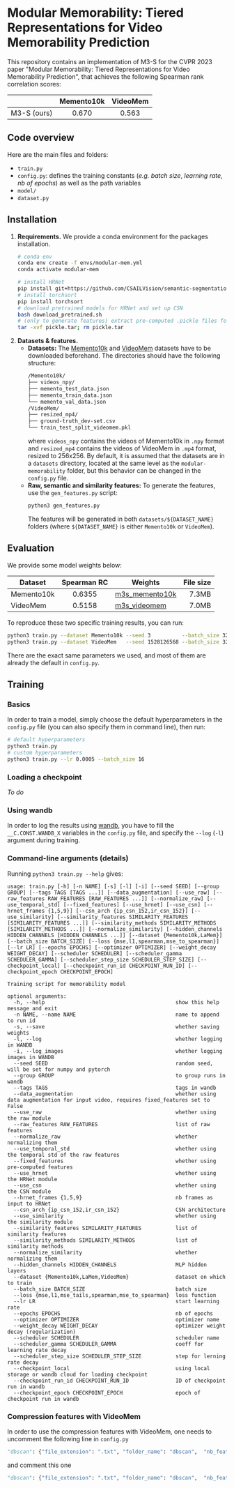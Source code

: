 #  Modular Memorability: Tiered Representations for Video Memorability Prediction

This repository contains an implementation of M3-S for the CVPR 2023 paper "Modular Memorability: Tiered Representations for Video Memorability Prediction", that achieves the following Spearman rank correlation scores:

|             | Memento10k | VideoMem |
| ----------- |:----------:|:--------:|
| M3-S (ours) |   0.670    |  0.563   |



## Code overview
Here are the main files and folders:
- `train.py`
- `config.py`: defines the training constants (*e.g.* *batch size*, *learning rate*, *nb of epochs*) as well as the path variables
- `model/`
- `dataset.py`



## Installation
1. **Requirements.** We provide a conda environment for the packages installation.
    ```bash
    # conda env
    conda env create -f envs/modular-mem.yml
    conda activate modular-mem

    # install HRNet
    pip install git+https://github.com/CSAILVision/semantic-segmentation-pytorch.git@master
    # install torchsort
    pip install torchsort
    # download pretrained models for HRNet and set up CSN
    bash download_pretrained.sh
    # (only to generate features) extract pre-computed .pickle files for PCA
    tar -xvf pickle.tar; rm pickle.tar
    ```
2. **Datasets & features.**
    - **Datasets:** The [Memento10k](http://memento.csail.mit.edu/) and [VideoMem](https://www.interdigital.com/data_sets/video-memorability-dataset) datasets have to be downloaded beforehand. The directories should have the following structure:
        ```bash
        /Memento10k/
        ├── videos_npy/
        ├── memento_test_data.json
        ├── memento_train_data.json
        └── memento_val_data.json
        /VideoMem/
        ├── resized_mp4/
        ├── ground-truth_dev-set.csv
        └── train_test_split_videomem.pkl
        ```
        where `videos_npy` contains the videos of Memento10k in `.npy` format and `resized_mp4` contains the videos of VideoMem in `.mp4` format, resized to 256x256. By default, it is assumed that the datasets are in a `datasets` directory, located at the same level as the `modular-memorability` folder, but this behavior can be changed in the `config.py` file.
    - **Raw, semantic and similarity features:** To generate the features, use the `gen_features.py` script:
        ```bash
        python3 gen_features.py
        ```
        The features will be generated in both `datasets/${DATASET_NAME}` folders (where `${DATASET_NAME}` is either `Memento10k` or `VideoMem`).


## Evaluation

We provide some model weights below:

| Dataset    | Spearman RC | Weights                                        | File size |
| ---------- |:-----------:| ---------------------------------------------- | ---------:|
| Memento10k |   0.6355    | [m3s_memento10k](./weights/m3s_memento10k.tar) |     7.3MB |
| VideoMem   |   0.5158    | [m3s_videomem](./weights/m3s_videomem.tar)     |     7.0MB |

To reproduce these two specific training results, you can run:
```bash
python3 train.py --dataset Memento10k --seed 3          --batch_size 32 --lr 0.001                 --epochs 20 --loss mse             --scheduler_gamma 0.2                --scheduler_step_size 5 --weight_decay 1e-5                   --use_raw --raw_features hog brightness contrast meanOF blurriness size_orig --use_similarity --similarity_methods dbscan --similarity_methods hrnet ip_csn_152 --use_hrnet --use_csn --use_similarity --similarity_methods dbscan --similarity_methods hrnet ip_csn_152
python3 train.py --dataset VideoMem   --seed 1528126568 --batch_size 32 --lr 0.0004057400860408805 --epochs 20 --loss mse_to_spearman --scheduler_gamma 0.2852061798531863 --scheduler_step_size 8 --weight_decay 1.1226272823355355e-05 --use_raw --raw_features hog brightness contrast meanOF blurriness size_orig --use_similarity --similarity_methods dbscan --similarity_methods hrnet ip_csn_152 --use_hrnet --use_csn --use_similarity --similarity_methods dbscan --similarity_methods hrnet ip_csn_152
```
There are the exact same parameters we used, and most of them are already the default in `config.py`.


## Training

### Basics
In order to train a model, simply choose the default hyperparameters in the `config.py` file (you can also specify them in command line), then run:
```bash
# default hyperparameters
python3 train.py
# custom hyperparameters
python3 train.py --lr 0.0005 --batch_size 16
```

### Loading a checkpoint
_To do_

### Using wandb
In order to log the results using [wandb](https://wandb.ai), you have to fill the `__C.CONST.WANDB_X` variables in the `config.py` file, and specify the `--log` (`-l`) argument during training.


### Command-line arguments (details)
Running `python3 train.py --help` gives:
```
usage: train.py [-h] [-n NAME] [-s] [-l] [-i] [--seed SEED] [--group GROUP] [--tags TAGS [TAGS ...]] [--data_augmentation] [--use_raw] [--raw_features RAW_FEATURES [RAW_FEATURES ...]] [--normalize_raw] [--use_temporal_std] [--fixed_features] [--use_hrnet] [--use_csn] [--hrnet_frames {1,5,9}] [--csn_arch {ip_csn_152,ir_csn_152}] [--use_similarity] [--similarity_features SIMILARITY_FEATURES [SIMILARITY_FEATURES ...]] [--similarity_methods SIMILARITY_METHODS [SIMILARITY_METHODS ...]] [--normalize_similarity] [--hidden_channels HIDDEN_CHANNELS [HIDDEN_CHANNELS ...]] [--dataset {Memento10k,LaMem}] [--batch_size BATCH_SIZE] [--loss {mse,l1,spearman,mse_to_spearman}] [--lr LR] [--epochs EPOCHS] [--optimizer OPTIMIZER] [--weight_decay WEIGHT_DECAY] [--scheduler SCHEDULER] [--scheduler_gamma SCHEDULER_GAMMA] [--scheduler_step_size SCHEDULER_STEP_SIZE] [--checkpoint_local] [--checkpoint_run_id CHECKPOINT_RUN_ID] [--checkpoint_epoch CHECKPOINT_EPOCH]

Training script for memorability model

optional arguments:
  -h, --help                                          show this help message and exit
  -n NAME, --name NAME                                name to append to run id
  -s, --save                                          whether saving weights
  -l, --log                                           whether logging in WANDB
  -i, --log_images                                    whether logging images in WANDB
  --seed SEED                                         random seed, will be set for numpy and pytorch
  --group GROUP                                       to group runs in wandb
  --tags TAGS                                         tags in wandb
  --data_augmentation                                 whether using data augmentation for input video, requires fixed_features set to False
  --use_raw                                           whether using the raw module
  --raw_features RAW_FEATURES                         list of raw features
  --normalize_raw                                     whether normalizing them
  --use_temporal_std                                  whether using the temporal std of the raw features
  --fixed_features                                    whether using pre-computed features
  --use_hrnet                                         whether using the HRNet module
  --use_csn                                           whether using the CSN module
  --hrnet_frames {1,5,9}                              nb frames as input to HRNet
  --csn_arch {ip_csn_152,ir_csn_152}                  CSN architecture
  --use_similarity                                    whether using the similarity module
  --similarity_features SIMILARITY_FEATURES           list of similarity features
  --similarity_methods SIMILARITY_METHODS             list of similarity methods
  --normalize_similarity                              whether normalizing them
  --hidden_channels HIDDEN_CHANNELS                   MLP hidden layers
  --dataset {Memento10k,LaMem,VideoMem}               dataset on which to train
  --batch_size BATCH_SIZE                             batch size
  --loss {mse,l1,mse_tails,spearman,mse_to_spearman}  loss function
  --lr LR                                             start learning rate
  --epochs EPOCHS                                     nb of epochs
  --optimizer OPTIMIZER                               optimizer name
  --weight_decay WEIGHT_DECAY                         optimizer weight decay (regularization)
  --scheduler SCHEDULER                               scheduler name
  --scheduler_gamma SCHEDULER_GAMMA                   coeff for learning rate decay
  --scheduler_step_size SCHEDULER_STEP_SIZE           step for lerning rate decay
  --checkpoint_local                                  using local storage or wandb cloud for loading checkpoint
  --checkpoint_run_id CHECKPOINT_RUN_ID               ID of checkpoint run in wandb
  --checkpoint_epoch CHECKPOINT_EPOCH                 epoch of checkpoint run in wandb
```


### Compression features with VideoMem
In order to use the compression features with VideoMem, one needs to uncomment the following line in `config.py`
```python
"dbscan": {"file_extension": ".txt", "folder_name": "dbscan",  "nb_features": 699 / 2},  # VideoMem
```
and comment this one
```python
"dbscan": {"file_extension": ".txt", "folder_name": "dbscan",  "nb_features": 852 / 2},  # Memento10k
```
